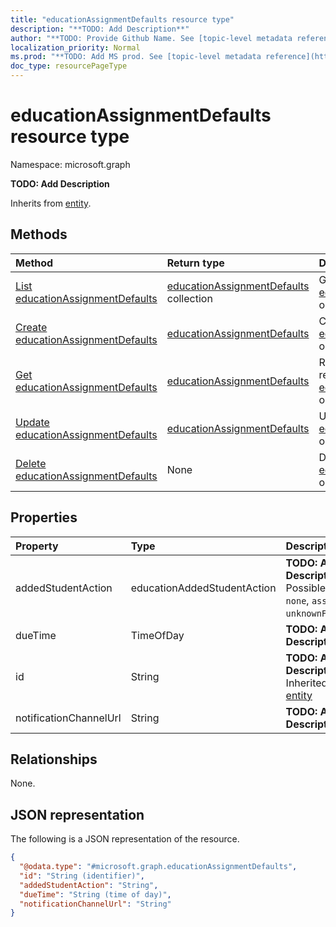 ```yaml
---
title: "educationAssignmentDefaults resource type"
description: "**TODO: Add Description**"
author: "**TODO: Provide Github Name. See [topic-level metadata reference](https://msgo.azurewebsites.net/add/document/guidelines/metadata.html#topic-level-metadata)**"
localization_priority: Normal
ms.prod: "**TODO: Add MS prod. See [topic-level metadata reference](https://msgo.azurewebsites.net/add/document/guidelines/metadata.html#topic-level-metadata)**"
doc_type: resourcePageType
---
```


# educationAssignmentDefaults resource type

Namespace: microsoft.graph



**TODO: Add Description**


Inherits from [entity](../resources/entity.md).

## Methods
|Method|Return type|Description|
|:---|:---|:---|
|[List educationAssignmentDefaults](../api/educationassignmentdefaults-list.md)|[educationAssignmentDefaults](../resources/educationassignmentdefaults.md) collection|Get a list of the [educationAssignmentDefaults](../resources/educationassignmentdefaults.md) objects and their properties.|
|[Create educationAssignmentDefaults](../api/educationassignmentdefaults-create.md)|[educationAssignmentDefaults](../resources/educationassignmentdefaults.md)|Create a new [educationAssignmentDefaults](../resources/educationassignmentdefaults.md) object.|
|[Get educationAssignmentDefaults](../api/educationassignmentdefaults-get.md)|[educationAssignmentDefaults](../resources/educationassignmentdefaults.md)|Read the properties and relationships of an [educationAssignmentDefaults](../resources/educationassignmentdefaults.md) object.|
|[Update educationAssignmentDefaults](../api/educationassignmentdefaults-update.md)|[educationAssignmentDefaults](../resources/educationassignmentdefaults.md)|Update the properties of an [educationAssignmentDefaults](../resources/educationassignmentdefaults.md) object.|
|[Delete educationAssignmentDefaults](../api/educationassignmentdefaults-delete.md)|None|Deletes an [educationAssignmentDefaults](../resources/educationassignmentdefaults.md) object.|

## Properties
|Property|Type|Description|
|:---|:---|:---|
|addedStudentAction|educationAddedStudentAction|**TODO: Add Description**. Possible values are: `none`, `assignIfOpen`, `unknownFutureValue`.|
|dueTime|TimeOfDay|**TODO: Add Description**|
|id|String|**TODO: Add Description** Inherited from [entity](../resources/entity.md)|
|notificationChannelUrl|String|**TODO: Add Description**|

## Relationships
None.

## JSON representation
The following is a JSON representation of the resource.
<!-- {
  "blockType": "resource",
  "keyProperty": "id",
  "@odata.type": "microsoft.graph.educationAssignmentDefaults",
  "baseType": "microsoft.graph.entity",
  "openType": false
}
-->
``` json
{
  "@odata.type": "#microsoft.graph.educationAssignmentDefaults",
  "id": "String (identifier)",
  "addedStudentAction": "String",
  "dueTime": "String (time of day)",
  "notificationChannelUrl": "String"
}
```

